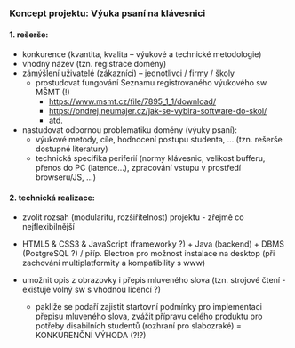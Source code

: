 ### Koncept projektu: Výuka psaní na klávesnici

#### 1. rešerše:
   - konkurence (kvantita, kvalita &ndash; výukové a technické metodologie)
   - vhodný název (tzn. registrace domény)
   - zámýšlení uživatelé (zákazníci) &ndash; jednotlivci / firmy / školy
     - prostudovat fungování Seznamu registrovaného výukového sw MŠMT (!)
       - https://www.msmt.cz/file/7895_1_1/download/
       - https://ondrej.neumajer.cz/jak-se-vybira-software-do-skol/
       - atd.
   - nastudovat odbornou problematiku domény (výuky psaní):
     - výukové metody, cíle, hodnocení postupu studenta, &hellip; (tzn. rešerše dostupné literatury)
     - technická specifika periferií (normy klávesnic, velikost bufferu, přenos do PC (latence...), zpracování vstupu v prostředí browseru/JS, &hellip;)

#### 2. technická realizace:
   - zvolit rozsah (modularitu, rozšiřitelnost) projektu - zřejmě co nejflexibilnější
   - HTML5 & CSS3 & JavaScript (frameworky ?) + Java (backend) + DBMS (PostgreSQL ?)
     / příp. Electron pro možnost instalace na desktop (při zachování multiplatformity a kompatibility s www)

- umožnit opis z obrazovky i přepis mluveného slova (tzn. strojové čtení - existuje volný sw s vhodnou licencí ?)
  - pakliže se podaří zajistit startovní podmínky pro implementaci přepisu mluveného slova, zvážit přípravu celého produktu
    pro potřeby disabilních studentů (rozhraní pro slabozraké) = KONKURENČNÍ VÝHODA (?!?)
